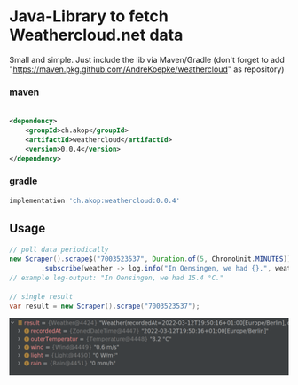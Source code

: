 # Java-Library to fetch Weathercloud.net data

Small and simple. Just include the lib via Maven/Gradle 
(don't forget to add "https://maven.pkg.github.com/AndreKoepke/weathercloud" as repository)

### maven

```xml

<dependency>
    <groupId>ch.akop</groupId>
    <artifactId>weathercloud</artifactId>
    <version>0.0.4</version>
</dependency> 
```

### gradle

```groovy
implementation 'ch.akop:weathercloud:0.0.4' 
```

## Usage

```java
// poll data periodically
new Scraper().scrape$("7003523537", Duration.of(5, ChronoUnit.MINUTES))
        .subscribe(weather -> log.info("In Oensingen, we had {}.", weather.getOuterTemperature()));
// example log-output: "In Oensingen, we had 15.4 °C."

// single result
var result = new Scraper().scrape("7003523537");
```

![Example response](doc/resultImage.png)
